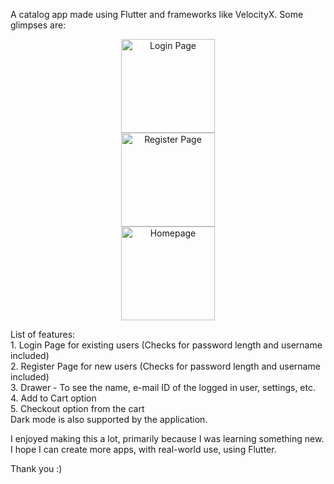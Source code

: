 A catalog app made using Flutter and frameworks like VelocityX.
Some glimpses are:
<p align="center">
  <img src="https://user-images.githubusercontent.com/72135200/131370984-d75ea1d2-78cd-4707-8f17-d6fd091dc4d0.png" width="150" title="Login Page"><br/>
  <img src="https://user-images.githubusercontent.com/72135200/131537290-543cc8aa-4797-4969-a296-f06f5d7e8f47.png" width="150" title="Register Page"><br/>
  <img src="https://user-images.githubusercontent.com/72135200/131371017-242a4bbb-51e9-4c37-a456-7b508bf990f8.png" width="150" title="Homepage"><br/>
</p>
List of features:<br/>
1. Login Page for existing users (Checks for password length and username included)<br/>
2. Register Page for new users (Checks for password length and username included)<br/>
3. Drawer - To see the name, e-mail ID of the logged in user, settings, etc.<br/>
4. Add to Cart option<br/>
5. Checkout option from the cart<br/>
Dark mode is also supported by the application.<br/>

I enjoyed making this a lot, primarily because I was learning something new.<br/>
I hope I can create more apps, with real-world use, using Flutter.<br/>

Thank you :)
